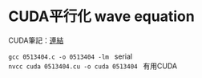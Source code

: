 CUDA平行化 wave equation
===

CUDA筆記：[連結](https://hackmd.io/Sf2gGL79RqigJHRQjMNTpw)  

`gcc 0513404.c -o 0513404 -lm `  serial  
`nvcc cuda 0513404.cu -o cuda 0513404 ` 有用CUDA  